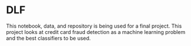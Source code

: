 # DLF

This notebook, data, and repository is being used for a final project. This project looks at credit card fraud detection as a machine learning problem and the best classifiers to be used. 
